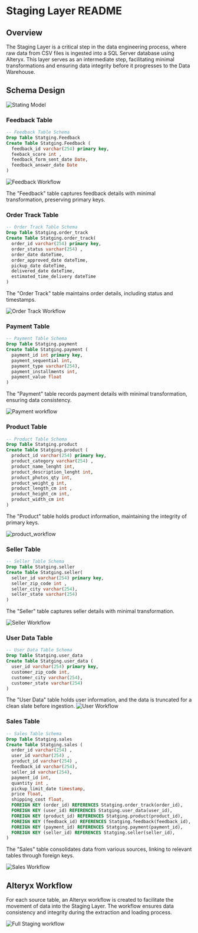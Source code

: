 # Staging Layer README

## Overview

The Staging Layer is a critical step in the data engineering process, where raw data from CSV files is ingested into a SQL Server database using Alteryx. This layer serves as an intermediate step, facilitating minimal transformations and ensuring data integrity before it progresses to the Data Warehouse.

## Schema Design

![Stating Model](Statging_model.png)

### Feedback Table

```sql
-- Feedback Table Schema
Drop Table Statging.Feedback
Create Table Statging.Feedback (
  feedback_id varchar(254) primary key,
  feeback_score int ,
  feedback_form_sent_date Date,
  feedback_answer_date Date
)
```
![Feedback Workflow](feeback_workflow.png)

The "Feedback" table captures feedback details with minimal transformation, preserving primary keys.

### Order Track Table

```sql
-- Order Track Table Schema
Drop Table Statging.order_track
Create Table Statging.order_track(
  order_id varchar(254) primary key,
  order_status varchar(254) ,
  order_date dateTime,
  order_approved_date dateTime,
  pickup_date dateTime,
  delivered_date dateTime,
  estimated_time_delivery dateTime
)
```

The "Order Track" table maintains order details, including status and timestamps.

![Order Track Workflow](order_track_workflow.png)
### Payment Table

```sql
-- Payment Table Schema
Drop Table Statging.payment
Create Table Statging.payment (
  payment_id int primary key,
  payment_sequential int,
  payment_type varchar(254),
  payment_installments int,
  payment_value float 
)
```

The "Payment" table records payment details with minimal transformation, ensuring data consistency.

![Payment workflow](payment_workflow.png)

### Product Table

```sql
-- Product Table Schema
Drop Table Statging.product
Create Table Statging.product (
  product_id varchar(254) primary key,
  product_category varchar(254) ,
  product_name_lenght int,
  product_description_lenght int,
  product_photos_qty int,
  product_weight_g int,
  product_length_cm int ,
  product_height_cm int,
  product_width_cm int
)
```

The "Product" table holds product information, maintaining the integrity of primary keys.

![product_workflow](product_workflow.png)

### Seller Table

```sql
-- Seller Table Schema
Drop Table Statging.seller
Create Table Statging.seller(
  seller_id varchar(254) primary key,
  seller_zip_code int ,
  seller_city varchar(254),
  seller_state varchar(254)
)
```

The "Seller" table captures seller details with minimal transformation.

![Seller Workflow](seller_workflow.png)

### User Data Table

```sql
-- User Data Table Schema
Drop Table Statging.user_data
Create Table Statging.user_data (
  user_id varchar(254) primary key,
  customer_zip_code int,
  customer_city varchar(254),
  customer_state varchar(254)
)
```

The "User Data" table holds user information, and the data is truncated for a clean slate before ingestion.
![User Workflow](user_workflow.png)

### Sales Table

```sql
-- Sales Table Schema
Drop Table Statging.sales
Create Table Statging.sales (
  order_id varchar(254) ,
  user_id varchar(254) ,
  product_id varchar(254) ,
  feedback_id varchar(254),
  seller_id varchar(254),
  payment_id int,
  quantity int ,
  pickup_limit_date timestamp,
  price float,
  shipping_cost float,
  FOREIGN KEY (order_id) REFERENCES Statging.order_track(order_id),
  FOREIGN KEY (user_id) REFERENCES Statging.user_data(user_id),
  FOREIGN KEY (product_id) REFERENCES Statging.product(product_id),
  FOREIGN KEY (feedback_id) REFERENCES Statging.feedback(feedback_id),
  FOREIGN KEY (payment_id) REFERENCES Statging.payment(payment_id),
  FOREIGN KEY (seller_id) REFERENCES Statging.seller(seller_id),
)
```

The "Sales" table consolidates data from various sources, linking to relevant tables through foreign keys.

![Sales Workflow](sales_workflow.png)

## Alteryx Workflow

For each source table, an Alteryx workflow is created to facilitate the movement of data into the Staging Layer. The workflow ensures data consistency and integrity during the extraction and loading process.

![Full Staging workflow](full_statging_workflow.png)




